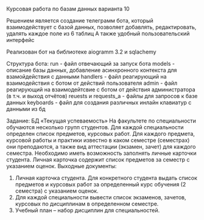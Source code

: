 Курсовая работа по базам данных варианта 10 

Решением является создание телеграмм бота, который взаимодействует с базой данных, позволяет добавлять, редактировать, удалять каждое поле из 6 таблиц
А также удобный пользовательский интерфейс

Реализован бот на библиотеке aiogramm 3.2 и sqlachemy 

Структура бота:
run - файл отвечающий за запуск бота 
models - описание базы данных, добавление асинхронного контекста для взамойдействия с данными
handlers - файл реагирующий на взаимодействия с ботом от действий пользователя 
admin - файл реагирующий на взаимодейтсвие с ботом от действия администратора (в т.ч. и выход отчётов) 
reuests и requests_a - файлы для запросов к базе данных 
keyboards - файл для создания различных инлайн клавиатур с данными из бд

Задание: БД «Текущая успеваемость»
  На факультете по специальности обучаются несколько групп студентов. Для каждой 
специальности определен список предметов, курсовых работ. Для каждого предмета, курсовой работы 
и практики известно в каком семестре (семестрах) они преподаются, а также вид аттестации (экзамен, 
зачет) для каждого семестра. Необходимо иметь возможность заполнять личные карточки студента. 
Личная карточка содержит список предметов за семестр с указанием оценок.
  Выходные документы:
1. Личная карточка студента. Для конкретного студента выдать список предметов и курсовых 
работ за определенный курс обучения (2 семестра) с указанием оценок.
2. Для каждой специальности вывести список экзаменов, зачетов, курсовых по дисциплинам в 
определенном семестре.
3. Учебный план – набор дисциплин для специальностей.
